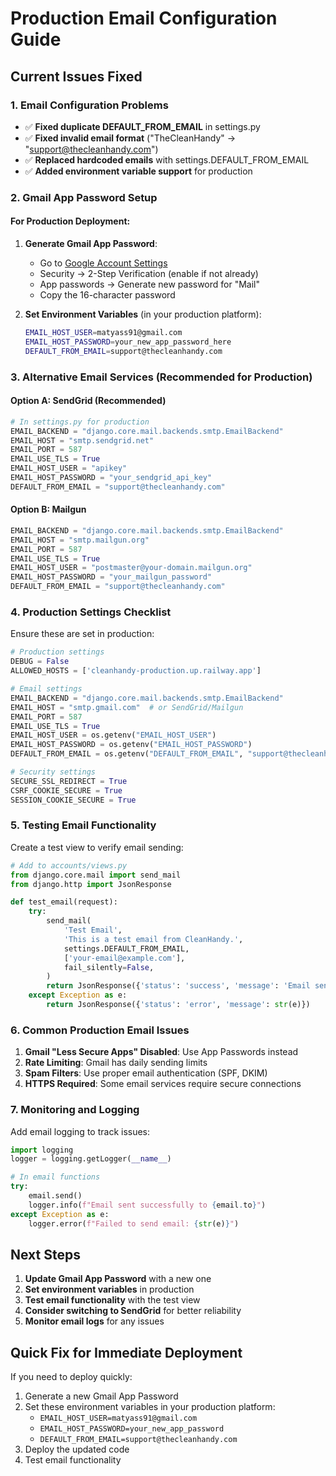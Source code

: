 # Production Email Configuration Guide

## Current Issues Fixed

### 1. Email Configuration Problems
- ✅ **Fixed duplicate DEFAULT_FROM_EMAIL** in settings.py
- ✅ **Fixed invalid email format** ("TheCleanHandy" → "support@thecleanhandy.com")
- ✅ **Replaced hardcoded emails** with settings.DEFAULT_FROM_EMAIL
- ✅ **Added environment variable support** for production

### 2. Gmail App Password Setup

#### For Production Deployment:

1. **Generate Gmail App Password**:
   - Go to [Google Account Settings](https://myaccount.google.com/)
   - Security → 2-Step Verification (enable if not already)
   - App passwords → Generate new password for "Mail"
   - Copy the 16-character password

2. **Set Environment Variables** (in your production platform):
   ```bash
   EMAIL_HOST_USER=matyass91@gmail.com
   EMAIL_HOST_PASSWORD=your_new_app_password_here
   DEFAULT_FROM_EMAIL=support@thecleanhandy.com
   ```

### 3. Alternative Email Services (Recommended for Production)

#### Option A: SendGrid (Recommended)
```python
# In settings.py for production
EMAIL_BACKEND = "django.core.mail.backends.smtp.EmailBackend"
EMAIL_HOST = "smtp.sendgrid.net"
EMAIL_PORT = 587
EMAIL_USE_TLS = True
EMAIL_HOST_USER = "apikey"
EMAIL_HOST_PASSWORD = "your_sendgrid_api_key"
DEFAULT_FROM_EMAIL = "support@thecleanhandy.com"
```

#### Option B: Mailgun
```python
EMAIL_BACKEND = "django.core.mail.backends.smtp.EmailBackend"
EMAIL_HOST = "smtp.mailgun.org"
EMAIL_PORT = 587
EMAIL_USE_TLS = True
EMAIL_HOST_USER = "postmaster@your-domain.mailgun.org"
EMAIL_HOST_PASSWORD = "your_mailgun_password"
DEFAULT_FROM_EMAIL = "support@thecleanhandy.com"
```

### 4. Production Settings Checklist

Ensure these are set in production:

```python
# Production settings
DEBUG = False
ALLOWED_HOSTS = ['cleanhandy-production.up.railway.app']

# Email settings
EMAIL_BACKEND = "django.core.mail.backends.smtp.EmailBackend"
EMAIL_HOST = "smtp.gmail.com"  # or SendGrid/Mailgun
EMAIL_PORT = 587
EMAIL_USE_TLS = True
EMAIL_HOST_USER = os.getenv("EMAIL_HOST_USER")
EMAIL_HOST_PASSWORD = os.getenv("EMAIL_HOST_PASSWORD")
DEFAULT_FROM_EMAIL = os.getenv("DEFAULT_FROM_EMAIL", "support@thecleanhandy.com")

# Security settings
SECURE_SSL_REDIRECT = True
CSRF_COOKIE_SECURE = True
SESSION_COOKIE_SECURE = True
```

### 5. Testing Email Functionality

Create a test view to verify email sending:

```python
# Add to accounts/views.py
from django.core.mail import send_mail
from django.http import JsonResponse

def test_email(request):
    try:
        send_mail(
            'Test Email',
            'This is a test email from CleanHandy.',
            settings.DEFAULT_FROM_EMAIL,
            ['your-email@example.com'],
            fail_silently=False,
        )
        return JsonResponse({'status': 'success', 'message': 'Email sent successfully'})
    except Exception as e:
        return JsonResponse({'status': 'error', 'message': str(e)})
```

### 6. Common Production Email Issues

1. **Gmail "Less Secure Apps" Disabled**: Use App Passwords instead
2. **Rate Limiting**: Gmail has daily sending limits
3. **Spam Filters**: Use proper email authentication (SPF, DKIM)
4. **HTTPS Required**: Some email services require secure connections

### 7. Monitoring and Logging

Add email logging to track issues:

```python
import logging
logger = logging.getLogger(__name__)

# In email functions
try:
    email.send()
    logger.info(f"Email sent successfully to {email.to}")
except Exception as e:
    logger.error(f"Failed to send email: {str(e)}")
```

## Next Steps

1. **Update Gmail App Password** with a new one
2. **Set environment variables** in production
3. **Test email functionality** with the test view
4. **Consider switching to SendGrid** for better reliability
5. **Monitor email logs** for any issues

## Quick Fix for Immediate Deployment

If you need to deploy quickly:

1. Generate a new Gmail App Password
2. Set these environment variables in your production platform:
   - `EMAIL_HOST_USER=matyass91@gmail.com`
   - `EMAIL_HOST_PASSWORD=your_new_app_password`
   - `DEFAULT_FROM_EMAIL=support@thecleanhandy.com`
3. Deploy the updated code
4. Test email functionality
